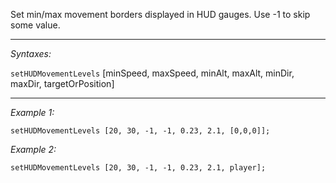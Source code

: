 Set min/max movement borders displayed in HUD gauges. Use -1 to skip some value.


---
*Syntaxes:*

`setHUDMovementLevels` [minSpeed, maxSpeed, minAlt, maxAlt, minDir, maxDir, targetOrPosition]

---
*Example 1:*

```sqf
setHUDMovementLevels [20, 30, -1, -1, 0.23, 2.1, [0,0,0]];
```

*Example 2:*

```sqf
setHUDMovementLevels [20, 30, -1, -1, 0.23, 2.1, player];
```